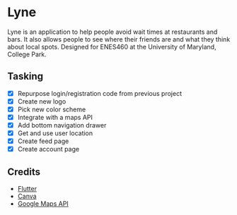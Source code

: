# Lyne
Lyne is an application to help people avoid wait times at restaurants and bars.
It also allows people to see where their friends are and what they think about
local spots. Designed for ENES460 at the University of Maryland, College Park.
## Tasking
- [x] Repurpose login/registration code from previous project
- [x] Create new logo
- [x] Pick new color scheme
- [x] Integrate with a maps API
- [x] Add bottom navigation drawer
- [x] Get and use user location
- [x] Create feed page
- [x] Create account page
## Credits
* [Flutter](https://flutter.dev/)
* [Canva](https://www.canva.com/)
* [Google Maps API](https://developers.google.com/maps/documentation)
